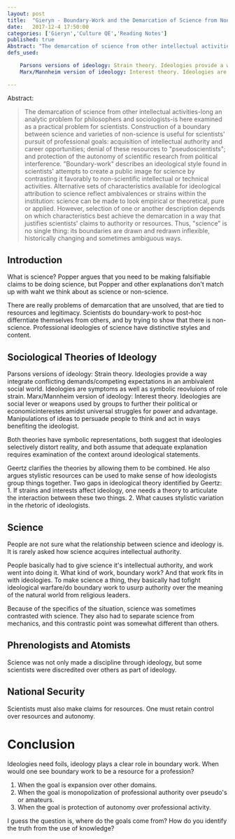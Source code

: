 ```yaml
---
layout: post
title:  "Gieryn - Boundary-Work and the Demarcation of Science from Non-Science"
date:   2017-12-4 17:50:00
categories: ['Gieryn','Culture QE','Reading Notes']
published: true
Abstract: "The demarcation of science from other intellectual activities-long an analytic problem for philosophers and sociologists-is here examined as a practical problem for scientists. Construction of a boundary between science and varieties of non-science is useful for scientists' pursuit of professional goals: acquisition of intellectual authority and career opportunities; denial of these resources to pseudoscientists; and protection of the autonomy of scientific research from political interference. Boundary-work describes an ideological style found in scientists' attempts to create a public image for science by contrasting it favorably to non-scientific intellectual or technical activities. Alternative sets of characteristics available for ideological attribution to science reflect ambivalences or strains within the institution: science can be made to look empirical or theoretical, pure or applied. However, selection of one or another description depends on which characteristics best achieve the demarcation in a way that justifies scientists' claims to authority or resources. Thus, "science" is no single thing: its boundaries are drawn and redrawn inflexible, historically changing and sometimes ambiguous ways"
defs_used:

    Parsons versions of ideology: Strain theory. Ideologies provide a way integrate conflicting demands/competing expectations in an ambivalent social world. Ideologies are symptoms as well as symbolic reovluions of role strain. 
    Marx/Mannheim version of ideology: Interest theory. Ideologies are social lever or weapons used by groups to further their political or economicinterestes amidst universal struggles for power and advantage. Manipulations of ideas to persuade people to think and act in ways benefiting the ideologist. 

---
```

Abstract:
>The demarcation of science from other intellectual activities-long an analytic problem for philosophers and sociologists-is here examined as a practical problem for scientists. Construction of a boundary between science and varieties of non-science is useful for scientists' pursuit of professional goals: acquisition of intellectual authority and career opportunities; denial of these resources to "pseudoscientists"; and protection of the autonomy of scientific research from political interference. "Boundary-work" describes an ideological style found in scientists' attempts to create a public image for science by contrasting it favorably to non-scientific intellectual or technical activities. Alternative sets of characteristics available for ideological attribution to science reflect ambivalences or strains within the institution: science can be made to look empirical or theoretical, pure or applied. However, selection of one or another description depends on which characteristics best achieve the demarcation in a way that justifies scientists' claims to authority or resources. Thus, "science" is no single thing: its boundaries are drawn and redrawn inflexible, historically changing and sometimes ambiguous ways.

## Introduction

What is science? Popper argues that you need to be making falsifiable claims to be doing science, but Popper and other explanations don't match up with waht we think about as science or non-science.

There are really problems of demarcation that are unsolved, that are tied to resources and legitimacy.  Scientists do boundary-work to post-hoc differntiate themselves from others, and by trying to show that there is non-science. Professional ideologies of science have distinctive styles and content.

## Sociological Theories of Ideology
<def>Parsons versions of ideology: Strain theory. Ideologies provide a way integrate conflicting demands/competing expectations in an ambivalent social world. Ideologies are symptoms as well as symbolic reovluions of role strain. </def>
<def>Marx/Mannheim version of ideology: Interest theory. Ideologies are social lever or weapons used by groups to further their political or economicinterestes amidst universal struggles for power and advantage. Manipulations of ideas to persuade people to think and act in ways benefiting the ideologist. </def>

Both theories have symbolic representations, both suggest that ideologies selectively distort reality, and both assume that adequate explanation requires examination of the context around ideological statements.

Geertz clarifies the theories by allowing them to be combined. He also argues stylistic resources can be used to make sense of how ideologists group things together.
<def>Two gaps in ideological theory identified by Geertz: 1. If strains and interests affect ideology, one needs a theory to articulate the interaction between these two things.  2. What causes stylistic variation in the rhetoric of ideologists.

## Science

People are not sure what the relationship between science and ideology is. It is rarely asked how science acquires intellectual authority.

People basically had to give science it's intellectual authority, and work went into doing it. What kind of work, boundary work? And that work fits in with ideologies. To make science a thing, they basically had tofight ideological warfare/do boundary work to usurp authority over the meaning of the natural world from religious leaders.

Because of the specifics of the situation, science was sometimes contrasted with science. They also had to separate science from mechanics, and this contrastic point was somewhat different than others.

## Phrenologists and Atomists

Science was not only made a discipline through ideology, but some scientists were discredited over others as part of ideology.

## National Security

Scientists must also make claims for resources. One must retain control over resources and autonomy.

# Conclusion

Ideologies need foils, ideology plays a clear role in boundary work. When would one see boundary work to be a resource for a profession?

1. When the goal is expansion over other domains.
2. When the goal is monopolization of professional authority over pseudo's or amateurs.
3. When the goal is protection of autonomy over professional activity.


I guess the question is, where do the goals come from? How do you identify the truth from the use of knowledge?
